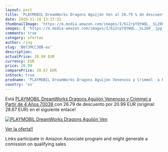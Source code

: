 ```yaml
---
layout: post
title: 'PLAYMOBIL DreamWorks Dragons Aguijón Ven al 26.79 % de descuento'
date: 2020-11-10 13:37:52
thumbnailImage: 'https://m.media-amazon.com/images/I/612rpYQtWQL._SL200_.jpg'
images: [ 'https://m.media-amazon.com/images/I/612rpYQtWQL._SL200_.jpg' ]
comments: true
category: ofertas
author: ring
slug: 'B07JMCC38B-es'
description:
actualPrice: 20.99 EUR
currency: EUR
price: 20.99
comparePrice: 28.67 EUR
inStock: true
prodname: 'PLAYMOBIL DreamWorks Dragons Aguijón Venenoso y Crimmel  a Partir de 4 Años  70039 '
country: 'es'
---
```


Está [PLAYMOBIL DreamWorks Dragons Aguijón Venenoso y Crimmel  a Partir de 4 Años  70039 ](https://www.amazon.es/dp/B07JMCC38B/?tag=tolees-21) con 26.79 de descuento por 20.99 EUR (original: 28.67 EUR) en el siguiente enlace!

[![PLAYMOBIL DreamWorks Dragons Aguijón Ven](https://m.media-amazon.com/images/I/612rpYQtWQL._SL200_.jpg)](https://www.amazon.es/dp/B07JMCC38B/?tag=tolees-21)

[Ver la oferta!!](https://www.amazon.es/dp/B07JMCC38B/?tag=tolees-21)

Links participate in Amazon Associate program and might generate a comission on qualifying sales



